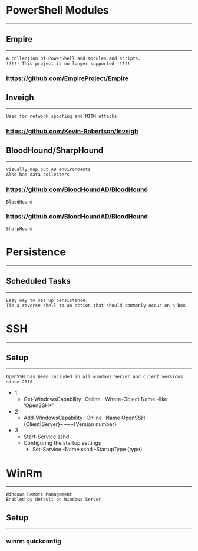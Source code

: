 # PowerShell Modules
***
## Empire
***
	A collection of PowerShell and modules and scripts.
	!!!!! This project is no longer supported !!!!!
### https://github.com/EmpireProject/Empire
## Inveigh
***
	Used for network spoofing and MITM attacks
### https://github.com/Kevin-Robertson/Inveigh
## BloodHound/SharpHound
***
	Visually map out AD environments
	Also has data collecters
### https://github.com/BloodHoundAD/BloodHound
	BloodHound
### https://github.com/BloodHoundAD/BloodHound
	SharpHound

# Persistence 
***
## Scheduled Tasks
***
	Easy way to set up persistance.
	Tie a reverse shell to an action that should commonly occur on a box


# SSH
***
## Setup
***
	OpenSSH has been included in all windows Server and Client versions since 2018
- 1 
	-  Get-WindowsCapability -Online | Where-Object Name -like 'OpenSSH*'
- 2 
	- Add-WindowsCapability -Online -Name OpenSSH.{Client|Server}~\~\~\~{Version number}
- 3
	- Start-Service sshd
	- Configuring the startup settings
		- Set-Service -Name sshd -StartupType {type}

# WinRm
***
	Windows Remote Management 
	Enabled by default on Windows Server
## Setup
***
### winrm quickconfig